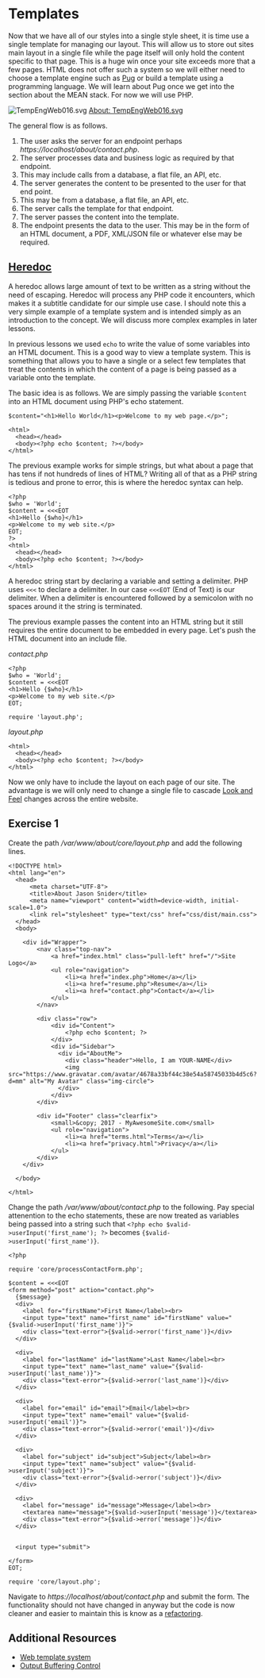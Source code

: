 # Templates

Now that we have all of our styles into a single style sheet, it is time use a single template for managing our layout. This will allow us to store out sites main layout in a single file while the page itself will only hold the content specific to that page. This is a huge win once your site exceeds more that a few pages. HTML does not offer such a system so we will either need to choose a template engine such as [Pug](https://pugjs.org/api/getting-started.html) or build a template using a programming language. We will learn about Pug once we get into the section about the MEAN stack. For now we will use PHP.


![TempEngWeb016.svg](https://upload.wikimedia.org/wikipedia/en/a/a2/TempEngWeb016.svg)
[About: TempEngWeb016.svg](https://en.wikipedia.org/wiki/File:TempEngWeb016.svg)


The general flow is as follows.
1. The user asks the server for an endpoint perhaps *https://localhost/about/contact.php*.
1. The server processes data and business logic as required by that endpoint.
  1. This may include calls from a database, a flat file, an API, etc.
1. The server generates the content to be presented to the user for that end point.
  1. This may be from a database, a flat file, an API, etc.
1. The server calls the template for that endpoint.
1. The server passes the content into the template.
1. The endpoint presents the data to the user. This may be in the form of an HTML document, a PDF, XML/JSON file or whatever else may be required.

## [Heredoc](http://php.net/manual/en/language.types.string.php#language.types.string.syntax.heredoc)

A heredoc allows large amount of text to be written as a string without the need of escaping. Heredoc will process any PHP code it encounters, which makes it a subtitle candidate for our simple use case. I should note this a very simple example of a template system and is intended simply as an introduction to the concept. We will discuss more complex examples in later lessons.

In previous lessons we used ```echo``` to write the value of some variables into an HTML document. This is a good way to view a template system. This is something that allows you to have a single or a select few templates that treat the contents in which the content of a page is being passed as a variable onto the template.

The basic idea is as follows. We are simply passing the variable ```$content``` into an HTML document using PHP's echo statement.

```
$content="<h1>Hello World</h1><p>Welcome to my web page.</p>";

<html>
  <head></head>
  <body><?php echo $content; ?></body>
</html>
```

The previous example works for simple strings, but what about a page that has tens if not hundreds of lines of HTML? Writing all of that as a PHP string is tedious and prone to error, this is where the heredoc syntax can help.
```
<?php
$who = 'World';
$content = <<<EOT
<h1>Hello {$who}</h1>
<p>Welcome to my web site.</p>
EOT;
?>
<html>
  <head></head>
  <body><?php echo $content; ?></body>
</html>
```

A heredoc string start by declaring a variable and setting a delimiter. PHP uses ```<<<``` to declare a delimiter. In our case ```<<<EOT``` (End of Text) is our delimiter. When a delimiter is encountered followed by a semicolon with no spaces around it the string is terminated.

The previous example passes the content into an HTML string but it still requires the entire document to be embedded in every page. Let's push the HTML document into an include file.

*contact.php*
```
<?php
$who = 'World';
$content = <<<EOT
<h1>Hello {$who}</h1>
<p>Welcome to my web site.</p>
EOT;

require 'layout.php';
```

*layout.php*
```
<html>
  <head></head>
  <body><?php echo $content; ?></body>
</html>
```

Now we only have to include the layout on each page of our site. The advantage is we will only need to change a single file to cascade [Look and Feel](https://en.wikipedia.org/wiki/Look_and_feel) changes across the entire website.

## Exercise 1

Create the path */var/www/about/core/layout.php* and add the following lines.

```
<!DOCTYPE html>
<html lang="en">
  <head>
      <meta charset="UTF-8">
      <title>About Jason Snider</title>
      <meta name="viewport" content="width=device-width, initial-scale=1.0">
      <link rel="stylesheet" type="text/css" href="css/dist/main.css">
  </head>
  <body>

    <div id="Wrapper">
        <nav class="top-nav">
            <a href="index.html" class="pull-left" href="/">Site Logo</a>
            <ul role="navigation">
                <li><a href="index.php">Home</a></li>
                <li><a href="resume.php">Resume</a></li>
                <li><a href="contact.php">Contact</a></li>
            </ul>
        </nav>

        <div class="row">
            <div id="Content">
                <?php echo $content; ?>
            </div>
            <div id="Sidebar">
              <div id="AboutMe">
                <div class="header">Hello, I am YOUR-NAME</div>
                <img src="https://www.gravatar.com/avatar/4678a33bf44c38e54a58745033b4d5c6?d=mm" alt="My Avatar" class="img-circle">
              </div>
            </div>
        </div>

        <div id="Footer" class="clearfix">
            <small>&copy; 2017 - MyAwesomeSite.com</small>
            <ul role="navigation">
                <li><a href="terms.html">Terms</a></li>
                <li><a href="privacy.html">Privacy</a></li>
            </ul>
        </div>
    </div>

  </body>

</html>

```

Change the path */var/www/about/contact.php* to the following. Pay special attenention to the echo statements, these are now treated as variables being passed into a string such that ```<?php echo $valid->userInput('first_name'); ?>``` becomes ```{$valid->userInput('first_name')}```.

```
<?php

require 'core/processContactForm.php';

$content = <<<EOT
<form method="post" action="contact.php">
  {$message}
  <div>
    <label for="firstName">First Name</label><br>
    <input type="text" name="first_name" id="firstName" value="{$valid->userInput('first_name')}">
    <div class="text-error">{$valid->error('first_name')}</div>
  </div>

  <div>
    <label for="lastName" id="lastName">Last Name</label><br>
    <input type="text" name="last_name" value="{$valid->userInput('last_name')}">
    <div class="text-error">{$valid->error('last_name')}</div>
  </div>

  <div>
    <label for="email" id="email">Email</label><br>
    <input type="text" name="email" value="{$valid->userInput('email')}">
    <div class="text-error">{$valid->error('email')}</div>
  </div>

  <div>
    <label for="subject" id="subject">Subject</label><br>
    <input type="text" name="subject" value="{$valid->userInput('subject')}">
    <div class="text-error">{$valid->error('subject')}</div>
  </div>

  <div>
    <label for="message" id="message">Message</label><br>
    <textarea name="message">{$valid->userInput('message')}</textarea>
    <div class="text-error">{$valid->error('message')}</div>
  </div>


  <input type="submit">

</form>
EOT;

require 'core/layout.php';
```

Navigate to *https://localhost/about/contact.php* and submit the form. The functionality should not have changed in anyway but the code is now cleaner and easier to maintain this is know as a [refactoring](https://martinfowler.com/books/refactoring.html).


## Additional Resources
* [Web template system](https://en.wikipedia.org/wiki/Web_template_system)
* [Output Buffering Control](http://php.net/manual/en/book.outcontrol.php)
